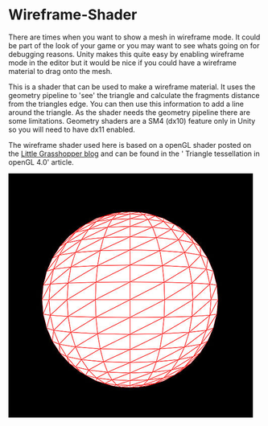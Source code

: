 # Wireframe-Shader

There are times when you want to show a mesh in wireframe mode. It could be part of the look of your game or you may want to see whats going on for debugging reasons. Unity makes this quite easy by enabling wireframe mode in the editor but it would be nice if you could have a wireframe material to drag onto the mesh.

This is a shader that can be used to make a wireframe material. It uses the geometry pipeline to 'see' the triangle and calculate the fragments distance from the triangles edge. You can then use this information to add a line around the triangle. As the shader needs the geometry pipeline there are some limitations. Geometry shaders are a SM4 (dx10) feature only in Unity so you will need to have dx11 enabled.

The wireframe shader used here is based on a openGL shader posted on the [Little Grasshopper blog](http://prideout.net/blog/) and can be found in the ' Triangle tessellation in openGL 4.0' article.


![WireframeShader](./Media/Wireframe.jfif)
